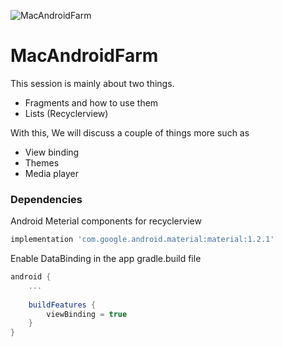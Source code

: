 ![MacAndroidFarm](farm.gif?thumbnail)

# MacAndroidFarm
This session is mainly about two things.

- Fragments and how to use them
- Lists (Recyclerview)

With this, We will discuss a couple of things more such as
- View binding
- Themes
- Media player 

### Dependencies 
Android Meterial components for recyclerview
```groovy
implementation 'com.google.android.material:material:1.2.1'
```
Enable DataBinding in the app gradle.build file
```groovy
android {
    ... 
    
    buildFeatures {
        viewBinding = true
    }
}
```
